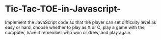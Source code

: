 # Tic-Tac-TOE-in-Javascript-
Implement the JavaScript code 
so that the player can set difficulty level as easy or hard, choose whether to play as X or O, play a 
game with the computer, have it remember who won or drew, and play again.
